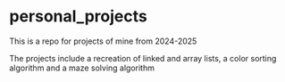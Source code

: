 # personal_projects
This is a repo for projects of mine from 2024-2025

The projects include a recreation of linked and array lists, a color sorting algorithm and a maze solving algorithm
